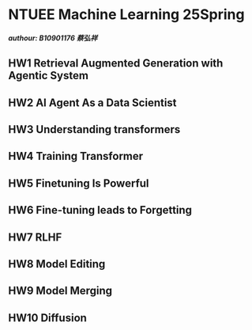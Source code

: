 # NTUEE Machine Learning 25Spring

##### authour: B10901176 蔡弘祥

## HW1 Retrieval Augmented Generation with Agentic System

## HW2 AI Agent As a Data Scientist

## HW3 Understanding transformers

## HW4 Training Transformer

## HW5 Finetuning Is Powerful

## HW6 Fine-tuning leads to Forgetting

## HW7 RLHF

## HW8 Model Editing

## HW9 Model Merging

## HW10 Diffusion